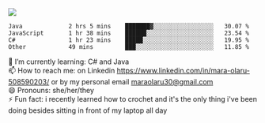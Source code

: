 

 <img align="center" src="https://github-readme-stats.vercel.app/api?username=MaraxD&theme=github_dark&show_icons=true&count_private=true"/>
 <br/>

<!--START_SECTION:waka-->

```text
Java             2 hrs 5 mins    ███████▓░░░░░░░░░░░░░░░░░   30.07 %
JavaScript       1 hr 38 mins    ██████░░░░░░░░░░░░░░░░░░░   23.54 %
C#               1 hr 23 mins    █████░░░░░░░░░░░░░░░░░░░░   19.95 %
Other            49 mins         ███░░░░░░░░░░░░░░░░░░░░░░   11.85 %
```

<!--END_SECTION:waka-->
<!--[![willianrod's wakatime stats](https://github-readme-stats.vercel.app/api/wakatime?username=MaraxD)](https://github.com/anuraghazra/github-readme-stats)-->

🌱 I’m currently learning: C# and Java <br/>
📫 How to reach me: on Linkedin https://www.linkedin.com/in/mara-olaru-508590203/ or by my personal email maraolaru30@gmail.com <br/>
😄 Pronouns: she/her/they <br/>
⚡ Fun fact: i recently learned how to crochet and it's the only thing i've been doing besides sitting in front of my laptop all day <br/>
 
